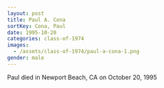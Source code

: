 ```yaml
---
layout: post
title: Paul A. Cona
sortKey: Cona, Paul
date: 1995-10-20
categories: class-of-1974
images:
  - /assets/class-of-1974/paul-a-cona-1.png
gender: male
---
```

Paul died in Newport Beach, CA on October 20, 1995
